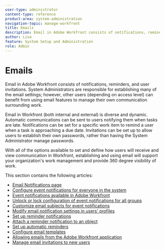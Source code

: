 ```yaml
---
user-type: administrator
content-type: reference
product-area: system-administration
navigation-topic: manage-workfront
title: Emails
description: Email in Adobe Workfront consists of notifications, reminders, and user invitations. System Administrators are responsible for establishing many of the email settings; however, other users (depending on access level) can benefit from using email features to manage their own communication surrounding work.
author: Lisa
feature: System Setup and Administration
role: Admin
---
```


# Emails

Email in Adobe Workfront consists of notifications, reminders, and user invitations. System Administrators are responsible for establishing many of the email settings; however, other users (depending on access level) can benefit from using email features to manage their own communication surrounding work.

Email in Workfront (both internal and external) is diverse and dynamic. Automatic communications can be sent to users notifying them when tasks are late. Notifications can be set for a specific work item to remind a user when a task is approaching a due date. Invitations can be set up to allow users to establish their own passwords, rather than having the System Administrator manage passwords.

With all of the options available to set and define how users will receive and view communication in Workfront, establishing and using email will support your organization's work management and provide 360 degree visibility of work.

This section contains the following articles:

* [Email Notifications page](../../../administration-and-setup/manage-workfront/emails/email-notifications-page.md) 
* [Configure event notifications for everyone in the system](../../../administration-and-setup/manage-workfront/emails/configure-event-notifications-for-everyone-in-the-system.md) 
* [Event notifications available in Adobe Workfront](../../../administration-and-setup/manage-workfront/emails/event-notifications-available-in-wf.md) 
* [Unlock or lock configuration of event notifications for all groups](../../../administration-and-setup/manage-workfront/emails/unlock-configuration-of-event-notifications-for-groups.md) 
* [Customize email subjects for event notifications](../../../administration-and-setup/manage-workfront/emails/custom-email-subjects-event-notification.md) 
* [Modify email notification settings in users' profiles](../../../administration-and-setup/manage-workfront/emails/modify-email-notification-settings-user-profiles.md) 
* [Set up reminder notifications](../../../administration-and-setup/manage-workfront/emails/set-up-reminder-notifications.md) 
* [Attach a reminder notification to an object](../../../workfront-basics/using-notifications/attach-reminder-notification-object.md) 
* [Set up automatic reminders](../../../administration-and-setup/manage-workfront/emails/setting-up-automatic-reminders.md) 
* [Configure email templates](../../../administration-and-setup/manage-workfront/emails/configure-email-templates.md) 
* [Allowing emails from the Adobe Workfront application](../../../administration-and-setup/manage-workfront/emails/allow-emails-from-wf-app.md) 
* [Manage email invitations to new users](../../../administration-and-setup/manage-workfront/emails/manage-email-invitations.md)

